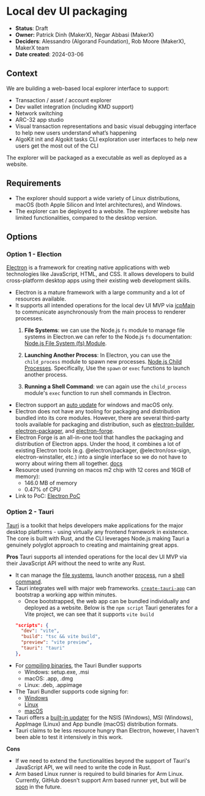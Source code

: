 # Local dev UI packaging

- **Status**: Draft
- **Owner:** Patrick Dinh (MakerX), Negar Abbasi (MakerX)
- **Deciders**: Alessandro (Algorand Foundation), Rob Moore (MakerX), MakerX team
- **Date created**: 2024-03-06

## Context

We are building a web-based local explorer interface to support:

- Transaction / asset / account explorer
- Dev wallet integration (including KMD support)
- Network switching
- ARC-32 app studio
- Visual transaction representations and basic visual debugging interface to help new users understand what’s happening
- AlgoKit init and Algokit tasks CLI exploration user interfaces to help new users get the most out of the CLI

The explorer will be packaged as a executable as well as deployed as a website.

## Requirements

- The explorer should support a wide variety of Linux distributions, macOS (both Apple Silicon and Intel architectures), and Windows.
- The explorer can be deployed to a website. The explorer website has limited functionalities, compared to the desktop version.

## Options

### Option 1 - Election

[Electron](https://www.electronjs.org/) is a framework for creating native applications with web technologies like JavaScript, HTML, and CSS. It allows developers to build cross-platform desktop apps using their existing web development skills.

- Electron is a mature framework with a large community and a lot of resources available.
- It supports all intended operations for the local dev UI MVP via [icpMain](https://www.electronjs.org/docs/latest/api/ipc-main) to communicate asynchronously from the main process to renderer processes.
  1. **File Systems**: we can use the Node.js `fs` module to manage file systems in Electron.we can refer to the Node.js `fs` documentation: [Node.js File System (fs) Module](https://nodejs.org/api/fs.html).

  2. **Launching Another Process**: In Electron, you can use the `child_process` module to spawn new processes. [Node.js Child Processes](https://nodejs.org/api/child_process.html). Specifically, Use the `spawn` or `exec` functions to launch another process.

  3. **Running a Shell Command**: we can again use the `child_process` module's `exec` function to run shell commands in Electron.
- Electron support an [auto update](https://www.electronjs.org/docs/latest/api/auto-updater) for windows and macOS only.
- Electron does not have any tooling for packaging and distribution bundled into its core modules. However, there are several third-party tools available for packaging and distribution, such as [electron-builder](https://www.electron.build/), [electron-packager](https://www.npmjs.com/package/electron-packager), and [electron-forge](https://www.electronforge.io/).
- Electron Forge is an all-in-one tool that handles the packaging and distribution of Electron apps. Under the hood, it combines a lot of existing Electron tools (e.g. @electron/packager, @electron/osx-sign, electron-winstaller, etc.) into a single interface so we do not have to worry about wiring them all together. [docs](https://www.electronjs.org/docs/latest/tutorial/tutorial-packaging#using-electron-forge)
- Resource used (running on macos m2 chip with 12 cores and 16GB of memory):
  - 146.0 MB of memory
  - 0.47% of CPU
- Link to PoC: [Electron PoC](https://github.com/negar-abbasi/electron-poc)


### Option 2 - Tauri

[Tauri](https://tauri.app/about/intro) is a toolkit that helps developers make applications for the major desktop platforms - using virtually any frontend framework in existence. The core is built with Rust, and the CLI leverages Node.js making Tauri a genuinely polyglot approach to creating and maintaining great apps.

**Pros**
Tauri supports all intended operations for the local dev UI MVP via their JavaScript API without the need to write any Rust.

- It can manage the [file systems](https://tauri.app/v1/api/js/fs), launch another [process](https://tauri.app/v1/api/js/process), run a [shell command](https://tauri.app/v1/api/js/shell).
- Tauri integrates well with major web frameworks. [`create-tauri-app`](https://github.com/tauri-apps/create-tauri-app) can bootstrap a working app within minutes.
  - Once bootstrapped, the web app can be bundled individually and deployed as a website. Below is the `npm script` Tauri generates for a Vite project, we can see that it supports `vite build`
  ```json
  "scripts": {
    "dev": "vite",
    "build": "tsc && vite build",
    "preview": "vite preview",
    "tauri": "tauri"
  },
  ```
- For [compiling binaries](https://tauri.app/v1/guides/building/), the Tauri Bundler supports
  - Windows: setup.exe, .msi
  - macOS: .app, .dmg
  - Linux: .deb, .appimage
- The Tauri Bundler supports code signing for:
  - [Windows](https://tauri.app/v1/guides/distribution/sign-windows)
  - [Linux](https://tauri.app/v1/guides/distribution/sign-linux)
  - [macOS](https://tauri.app/v1/guides/distribution/sign-macos)
- Tauri offers a [built-in updater](https://tauri.app/v1/guides/distribution/updater) for the NSIS (Windows), MSI (Windows), AppImage (Linux) and App bundle (macOS) distribution formats.
- Tauri claims to be less resource hungry than Electron, however, I haven't been able to test it intensively in this work.

**Cons**

- If we need to extend the functionalities beyond the support of Tauri's JavaScript API, we will need to write the code in Rust.
- Arm based Linux runner is required to build binaries for Arm Linux. Currently, GitHub doesn't support Arm based runner yet, but will be [soon](https://github.blog/changelog/2023-10-30-accelerate-your-ci-cd-with-arm-based-hosted-runners-in-github-actions/) in the future.

